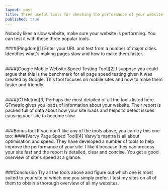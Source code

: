 ```yaml
---
layout: post
title: Three useful tools for checking the performance of your website
published: true
---
```


Nobody likes a slow website, make sure your website is performing.  You can test it with these three popular tools.

####[Pingdom][1]
Enter your URL and test from a number of major cities. Identifies what's making pages slow and how to make them faster.<br><br>

####[Google Mobile Website Speed Testing Tool][2]
I suppose you could argue that this is the benchmark for all page speed testing given it was created by Google. This tool focuses on mobile sites and how to make them faster and friendly.<br><br>

####[GTMetrix][3]
Perhaps the most detailed of all the tools listed here. GTmetrix gives you loads of information about your website. Their report is packed full of data about how your site loads and helps to detect issues causing your site to become slow.<br><br>

###Bonus tool
If you don't like any of the tools above, you can try this one too:
####[Varvy Page Speed Tool][4]
Varvy's mantra is all about optimisation and speed. They have developed a number of tools to help improve the performance of your site. I like it because they can process your site fast and the report is detailed, clear and concise. You get a good overview of site's speed at a glance.<br><br>
 
###Conclusion
Try all the tools above and figure out which one is most suited to your site or which one you simply prefer. I test my sites on all of them to obtain a thorough overview of all my websites. 
